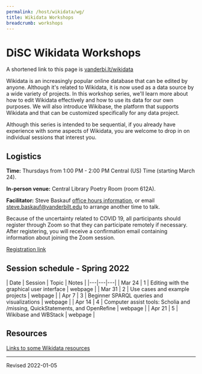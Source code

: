 ```yaml
---
permalink: /host/wikidata/wg/
title: Wikidata Workshops
breadcrumb: workshops
---
```


# DiSC Wikidata Workshops

A shortened link to this page is [vanderbi.lt/wikidata](http://vanderbi.lt/wikidata)

Wikidata is an increasingly popular online database that can be edited by anyone. Although it's related to Wikidata, it is now used as a data source by a wide variety of projects. In this workshop series, we'll learn more about how to edit Wikidata effectively and how to use its data for our own purposes. We will also introduce Wikibase, the platform that supports Wikidata and that can be customized specifically for any data project. 

Although this series is intended to be sequential, if you already have experience with some aspects of Wikidata, you are welcome to drop in on individual sessions that interest you.

## Logistics

**Time:** Thursdays from 1:00 PM - 2:00 PM Central (US) Time (starting March 24). 

**In-person venue:** Central Library Poetry Room (room 612A). 

**Facilitator:** Steve Baskauf [office hours information](https://www.library.vanderbilt.edu/disc/officehours), or email [steve.baskauf@vanderbilt.edu](mailto:steve.baskauf@vanderbilt.edu) to arrange another time to talk.

Because of the uncertainty related to COVID 19, all participants should register through Zoom so that they can participate remotely if necessary. After registering, you will receive a confirmation email containing information about joining the Zoom session. 

[Registration link](https://vanderbilt.zoom.us/meeting/register/tJEkfuuspzgrG9L-qWAadj9DW4s2aF3px3pE)


## Session schedule - Spring 2022

| Date | Session | Topic | Notes |
|---|---|---|
| Mar 24 | 1 | Editing with the graphical user interface | webpage |
| Mar 31 | 2 | Use cases and example projects | webpage |
| Apr 7 | 3 | Beginner SPARQL queries and visualizations | webpage |
| Apr 14 | 4 | Computer assist tools: Scholia and /missing, QuickStatements, and OpenRefine | webpage |
| Apr 21 | 5 | Wikibase and WBStack | webpage |

## Resources

[Links to some Wikidata resources](../)

----
Revised 2022-01-05
